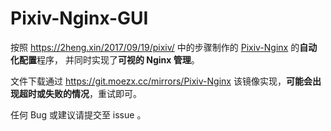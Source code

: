 # Pixiv-Nginx-GUI

按照 https://2heng.xin/2017/09/19/pixiv/ 中的步骤制作的 [Pixiv-Nginx](https://github.com/mashirozx/Pixiv-Nginx) 的**自动化配置**程序，
并同时实现了**可视的 Nginx 管理**。

文件下载通过 https://git.moezx.cc/mirrors/Pixiv-Nginx 该镜像实现，**可能会出现超时或失败的情况**，重试即可。

任何 Bug 或建议请提交至 issue 。
